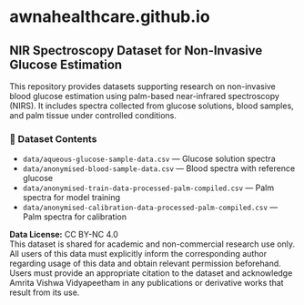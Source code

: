 # awnahealthcare.github.io

## NIR Spectroscopy Dataset for Non-Invasive Glucose Estimation

This repository provides datasets supporting research on non-invasive blood glucose estimation using palm-based near-infrared spectroscopy (NIRS). It includes spectra collected from glucose solutions, blood samples, and palm tissue under controlled conditions.

### 📁 Dataset Contents
- `data/aqueous-glucose-sample-data.csv` — Glucose solution spectra
- `data/anonymised-blood-sample-data.csv` — Blood spectra with reference glucose
- `data/anonymised-train-data-processed-palm-compiled.csv` — Palm spectra for model training
- `data/anonymised-calibration-data-processed-palm-compiled.csv` — Palm spectra for calibration

**Data License:** CC BY-NC 4.0  
This dataset is shared for academic and non-commercial research use only.
All users of this data must explicitly inform the corresponding author regarding usage of this data and obtain relevant permission beforehand. Users must provide an appropriate citation to the dataset and acknowledge Amrita Vishwa Vidyapeetham in any publications or derivative works that result from its use.
